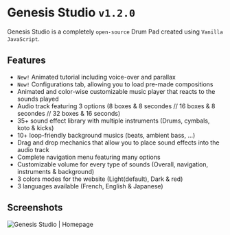 # **Genesis Studio `v1.2.0`**

Genesis Studio is a completely `open-source` Drum Pad created using `Vanilla JavaScript`.

## **Features**

* `New!` Animated tutorial including voice-over and parallax
* `New!` Configurations tab, allowing you to load pre-made compositions
* Animated and color-wise customizable music player that reacts to the sounds played
* Audio track featuring 3 options (8 boxes & 8 secondes // 16 boxes & 8 secondes // 32 boxes & 16 seconds)
* 35+ sound effect library with multiple instruments (Drums, cymbals, koto & kicks)
* 10+ loop-friendly background musics (beats, ambient bass, ...)
* Drag and drop mechanics that allow you to place sound effects into the audio track
* Complete navigation menu featuring many options
* Customizable volume for every type of sounds (Overall, navigation, instruments & background)
* 3 colors modes for the website (Light(default), Dark & red)
* 3 languages available (French, English & Japanese)

## **Screenshots**

![Genesis Studio | Homepage](https://i.imgur.com/BDVVPfC.png)
